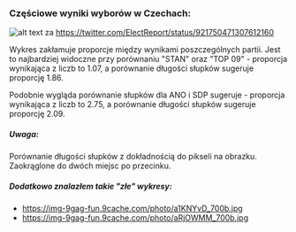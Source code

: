 ### Częściowe wyniki wyborów w Czechach:

![alt text](https://pbs.twimg.com/media/DMq3IvkW0AEm7tZ.jpg "Wykres")
za
https://twitter.com/ElectReport/status/921750471307612160

Wykres zakłamuje proporcje między wynikami poszczególnych partii. Jest to najbardziej widoczne przy porównaniu "STAN" oraz "TOP 09" - proporcja wynikająca z liczb to 1.07, a porównanie długości słupków sugeruje proporcję 1.86.

Podobnie wygląda porównanie słupków dla ANO i SDP sugeruje - proporcja wynikająca z liczb to 2.75, a porównanie długości słupków sugeruje proporcję 2.09.

##### Uwaga:
Porównanie długości słupków z dokładnością do pikseli na obrazku. Zaokrąglone do dwóch miejsc po przecinku.

##### Dodatkowo znalazłem takie "złe" wykresy:

* https://img-9gag-fun.9cache.com/photo/a1KNYvD_700b.jpg
* https://img-9gag-fun.9cache.com/photo/aRjOWMM_700b.jpg
